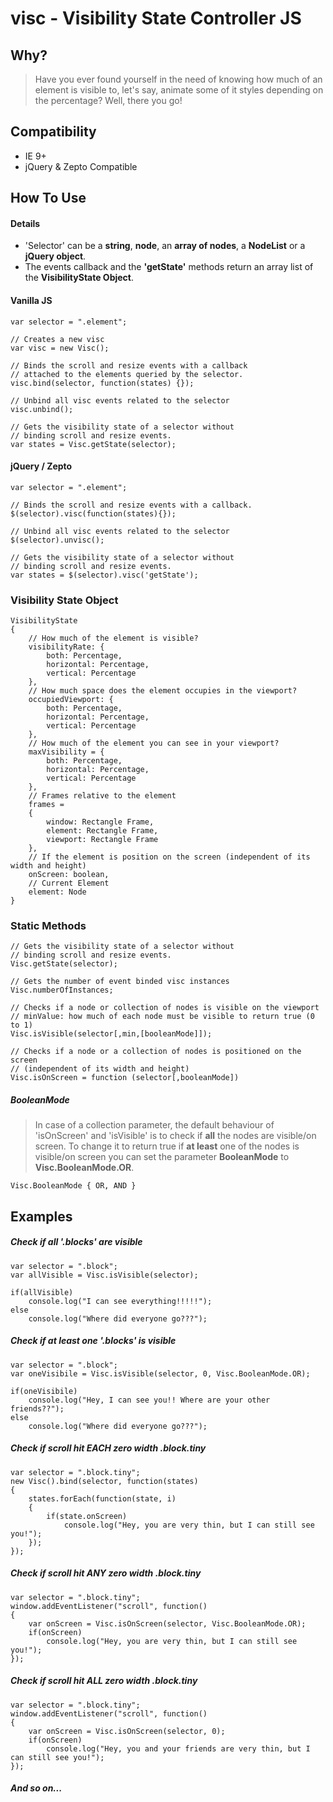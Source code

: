 # visc - Visibility State Controller JS

## Why?
> Have you ever found yourself in the need of knowing how much of an element is visible to, let's say, animate some of it styles depending on the percentage? Well, there you go!

## Compatibility
- IE 9+
- jQuery & Zepto Compatible

## How To Use

#### Details
- 'Selector' can be a **string**, **node**, an **array of nodes**, a **NodeList** or a **jQuery object**.
- The events callback and the **'getState'** methods return an array list of the **VisibilityState Object**.


#### Vanilla JS
````
var selector = ".element";

// Creates a new visc
var visc = new Visc();

// Binds the scroll and resize events with a callback
// attached to the elements queried by the selector.
visc.bind(selector, function(states) {});

// Unbind all visc events related to the selector
visc.unbind();

// Gets the visibility state of a selector without
// binding scroll and resize events.
var states = Visc.getState(selector);
````

#### jQuery / Zepto
````
var selector = ".element";

// Binds the scroll and resize events with a callback.
$(selector).visc(function(states){});

// Unbind all visc events related to the selector
$(selector).unvisc();

// Gets the visibility state of a selector without
// binding scroll and resize events.
var states = $(selector).visc('getState');
````

### Visibility State Object
````
VisibilityState
{
	// How much of the element is visible?
	visibilityRate: {
		both: Percentage,
		horizontal: Percentage,
		vertical: Percentage
	},
	// How much space does the element occupies in the viewport?
	occupiedViewport: {
		both: Percentage,
		horizontal: Percentage,
		vertical: Percentage
	},
	// How much of the element you can see in your viewport?
	maxVisibility = {
		both: Percentage,
		horizontal: Percentage,
		vertical: Percentage
	},
	// Frames relative to the element
	frames =
	{
		window: Rectangle Frame,
		element: Rectangle Frame,
		viewport: Rectangle Frame
	},
	// If the element is position on the screen (independent of its width and height)
	onScreen: boolean,
	// Current Element
	element: Node
}
````
### Static Methods
````
// Gets the visibility state of a selector without
// binding scroll and resize events.
Visc.getState(selector);

// Gets the number of event binded visc instances
Visc.numberOfInstances;

// Checks if a node or collection of nodes is visible on the viewport
// minValue: how much of each node must be visible to return true (0 to 1)
Visc.isVisible(selector[,min,[booleanMode]]);

// Checks if a node or a collection of nodes is positioned on the screen
// (independent of its width and height)
Visc.isOnScreen = function (selector[,booleanMode])
````

##### BooleanMode
>In case of a collection parameter, the default behaviour of 'isOnScreen' and 'isVisible' is to check if **all** the nodes are visible/on screen. To change it to return true if **at least** one of the nodes is visible/on screen you can set the parameter **BooleanMode** to **Visc.BooleanMode.OR**.
````
Visc.BooleanMode { OR, AND }
````

## Examples
##### Check if all '.blocks' are visible
````
var selector = ".block";
var allVisible = Visc.isVisible(selector);

if(allVisible)
	console.log("I can see everything!!!!!");
else
	console.log("Where did everyone go???");
````

##### Check if at least one '.blocks' is visible
````
var selector = ".block";
var oneVisibile = Visc.isVisible(selector, 0, Visc.BooleanMode.OR);

if(oneVisibile)
	console.log("Hey, I can see you!! Where are your other friends??");
else
	console.log("Where did everyone go???");
````

##### Check if scroll hit EACH zero width .block.tiny
````
var selector = ".block.tiny";
new Visc().bind(selector, function(states)
{
	states.forEach(function(state, i)
	{
		if(state.onScreen)
			console.log("Hey, you are very thin, but I can still see you!");
	});
});
````

##### Check if scroll hit ANY zero width .block.tiny
````
var selector = ".block.tiny";
window.addEventListener("scroll", function()
{
	var onScreen = Visc.isOnScreen(selector, Visc.BooleanMode.OR);
	if(onScreen)
		console.log("Hey, you are very thin, but I can still see you!");
});
````

##### Check if scroll hit ALL zero width .block.tiny
````
var selector = ".block.tiny";
window.addEventListener("scroll", function()
{
	var onScreen = Visc.isOnScreen(selector, 0);
	if(onScreen)
		console.log("Hey, you and your friends are very thin, but I can still see you!");
});
````

##### And so on...
